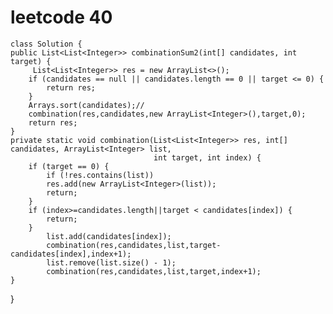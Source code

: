 # leetcode 40
    class Solution {
    public List<List<Integer>> combinationSum2(int[] candidates, int target) {
         List<List<Integer>> res = new ArrayList<>();
        if (candidates == null || candidates.length == 0 || target <= 0) {
            return res;
        }
        Arrays.sort(candidates);//
        combination(res,candidates,new ArrayList<Integer>(),target,0);
        return res;
    }
    private static void combination(List<List<Integer>> res, int[] candidates, ArrayList<Integer> list,
                                    int target, int index) {
        if (target == 0) {
            if (!res.contains(list))
            res.add(new ArrayList<Integer>(list));
            return;
        }
        if (index>=candidates.length||target < candidates[index]) {
            return;
        }
            list.add(candidates[index]);
            combination(res,candidates,list,target-candidates[index],index+1);
            list.remove(list.size() - 1);
            combination(res,candidates,list,target,index+1);
    }
}
